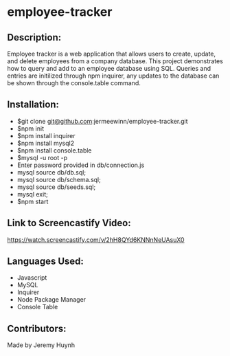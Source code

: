 # employee-tracker

## Description:

Employee tracker is a web application that allows users to create, update, and delete employees from a company database. This project demonstrates how to query and add to an employee database using SQL. Queries and entries are initilized through npm inquirer, any updates to the database can be shown through the console.table command.

## Installation:
* $git clone git@github.com:jermeewinn/employee-tracker.git 
* $npm init
* $npm install inquirer
* $npm install mysql2
* $npm install console.table
* $mysql -u root -p
* Enter password provided in db/connection.js
* mysql source db/db.sql;
* mysql source db/schema.sql;
* mysql source db/seeds.sql;
* mysql exit;
* $npm start

## Link to Screencastify Video:
https://watch.screencastify.com/v/2hH8QYd6KNNnNeUAsuX0

## Languages Used:
* Javascript
* MySQL
* Inquirer
* Node Package Manager
* Console Table

## Contributors:
Made by Jeremy Huynh
